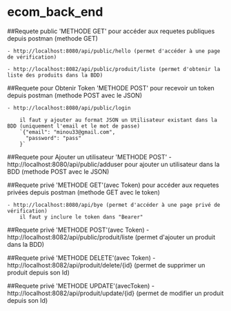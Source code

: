 # ecom_back_end

##Requete public 'METHODE GET'
pour accéder aux requetes publiques depuis postman (methode GET)

    - http://localhost:8080/api/public/hello (permet d'accéder à une page de vérification)

    - http://localhost:8082/api/public/produit/liste (permet d'obtenir la liste des produits dans la BDD)

    
##Requete pour Obtenir Token 'METHODE POST'
pour recevoir un token depuis postman (methode POST avec le JSON)

    - http://localhost:8080/api/public/login

        il faut y ajouter au format JSON un Utilisateur existant dans la BDD (uniquement l'email et le mot de passe)
        `{"email": "minou33@gmail.com",
          "password": "pass"
        }`

##Requete pour Ajouter un utilisateur 'METHODE POST'
    - http://localhost:8080/api/public/adduser 
     pour ajouter un utilisateur dans la BDD (methode POST avec le JSON)





##Requete privé 'METHODE GET'(avec Token)
pour accéder aux requetes privées depuis postman (methode GET avec le token)

    - http://localhost:8080/api/bye (permet d'accéder à une page privé de vérification)
        il faut y inclure le token dans "Bearer" 

##Requete privé 'METHODE POST'(avec Token)
    - http://localhost:8082/api/public/produit/liste (permet d'ajouter un produit dans la BDD)

##Requete privé 'METHODE DELETE'(avec Token)
    - http://localhost:8082/api/produit/delete/{id} (permet de supprimer un produit depuis son Id)


##Requete privé 'METHODE UPDATE'(avecToken)
    - http://localhost:8082/api/produit/update/{id} (permet de modifier un produit depuis son Id)

